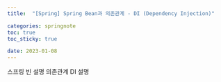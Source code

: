 ```yaml
---
title:  "[Spring] Spring Bean과 의존관계 - DI (Dependency Injection)" 

categories: springnote
toc: true
toc_sticky: true

date: 2023-01-08
---
```


스프링 빈 설명
의존관계
DI 설명

